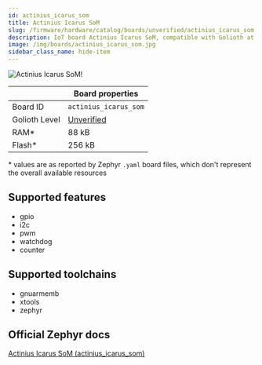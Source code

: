 ```yaml
---
id: actinius_icarus_som
title: Actinius Icarus SoM
slug: /firmware/hardware/catalog/boards/unverified/actinius_icarus_som
description: IoT board Actinius Icarus SoM, compatible with Golioth at unverified level.
image: /img/boards/actinius_icarus_som.jpg
sidebar_class_name: hide-item
---
```


[//]: # (This is an auto-generated file, do not edit! Changes to it will be lost upon re-generation)

![Actinius Icarus SoM!](/img/boards/actinius_icarus_som.jpg "Actinius Icarus SoM")

|                | Board properties     |
| -------------  | -------------------- |
| Board ID       | `actinius_icarus_som` |
| Golioth Level  | [Unverified](/firmware/hardware#unverified-boards) |
| RAM*           | 88 kB |
| Flash*         | 256 kB |

\* values are as reported by Zephyr `.yaml` board files, which don't represent the overall available resources



## Supported features

* gpio
* i2c
* pwm
* watchdog
* counter

## Supported toolchains

* gnuarmemb
* xtools
* zephyr

## Official Zephyr docs

[Actinius Icarus SoM (actinius_icarus_som)](https://docs.zephyrproject.org/latest/boards/actinius/icarus_som/doc/index.html)
